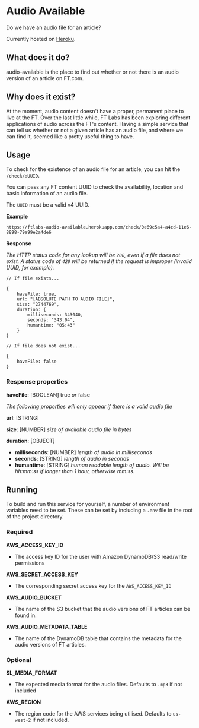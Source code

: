 # Audio Available
Do we have an audio file for an article?

Currently hosted on [Heroku](https://ftlabs-audio-available.herokuapp.com).

## What does it do?

audio-available is the place to find out whether or not there is an audio version of an article on FT.com.

## Why does it exist?

At the moment, audio content doesn't have a proper, permanent place to live at the FT. Over the last little while, FT Labs has been exploring different applications of audio across the FT's content. Having a simple service that can tell us whether or not a given article has an audio file, and where we can find it, seemed like a pretty useful thing to have.

## Usage

To check for the existence of an audio file for an article, you can hit the `/check/:UUID`. 

You can pass any FT content UUID to check the availability, location and basic information of an audio file.

The `UUID` must be a valid v4 UUID. 

**Example**

`https://ftlabs-audio-available.herokuapp.com/check/0e69c5a4-a4cd-11e6-8898-79a99e2a4de6`

**Response**

*The HTTP status code for any lookup will be `200`, even if a file does not exist. A status code of `420` will be returned if the request is improper (invalid UUID, for example).*

```
// If file exists...

{
	haveFile: true,
	url: "[ABSOLUTE PATH TO AUDIO FILE]",
	size: "2744769",
	duration: {
		milliseconds: 343040,
		seconds: "343.04",
		humantime: "05:43"
	}
}

// If file does not exist...

{
	haveFile: false
}

```

### Response properties

**haveFile**: [BOOLEAN] true *or* false

*The following properties will only appear if there is a valid audio file*

**url**: [STRING] 

**size**: [NUMBER] *size of available audio file in bytes*

**duration**: [OBJECT]

- **milliseconds**: [NUMBER] *length of audio in milliseconds*
- **seconds**: [STRING] *length of audio in seconds*
- **humantime**: [STRING] *human readable length of audio. Will be hh:mm:ss if longer than 1 hour, otherwise mm:ss.*

## Running

To build and run this service for yourself, a number of environment variables need to be set. These can be set by including a `.env` file in the root of the project directory.

### Required

**AWS_ACCESS_KEY_ID**
- The access key ID for the user with Amazon DynamoDB/S3 read/write permissions

**AWS_SECRET_ACCESS_KEY**
- The corresponding secret access key for the `AWS_ACCESS_KEY_ID`

**AWS_AUDIO_BUCKET**
- The name of the S3 bucket that the audio versions of FT articles can be found in.

**AWS_AUDIO_METADATA_TABLE**
- The name of the DynamoDB table that contains the metadata for the audio versions of FT articles.

### Optional

**SL_MEDIA_FORMAT**
- The expected media format for the audio files. Defaults to `.mp3` if not included

**AWS_REGION**
- The region code for the AWS services being utilised. Defaults to `us-west-2` if not included.